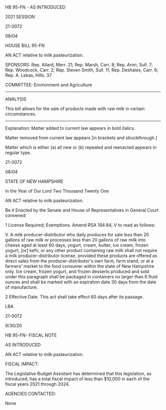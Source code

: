  HB 95-FN - AS INTRODUCED

 

 

2021 SESSION

 21-0072

 08/04

 

HOUSE BILL 95-FN

 

AN ACT relative to milk pasteurization.

 

SPONSORS: Rep. Allard, Merr. 21; Rep. Marsh, Carr. 8; Rep. Aron, Sull. 7; Rep. Woodcock, Carr. 2; Rep. Steven Smith, Sull. 11; Rep. Deshaies, Carr. 6; Rep. A. Lekas, Hills. 37

 

COMMITTEE: Environment and Agriculture

 

-----------------------------------------------------------------

 

ANALYSIS

 

 This bill allows for the sale of products made with raw milk in certain circumstances.

 

- - - - - - - - - - - - - - - - - - - - - - - - - - - - - - - - - - - - - - - - - - - - - - - - - - - - - - - - - - - - - - - - - - - - - - - - - - - 

 

Explanation: Matter added to current law appears in bold italics.

 Matter removed from current law appears [in brackets and struckthrough.]

 Matter which is either (a) all new or (b) repealed and reenacted appears in regular type.

 21-0072

 08/04

 

STATE OF NEW HAMPSHIRE

 

In the Year of Our Lord Two Thousand Twenty One

 

AN ACT relative to milk pasteurization.

 

Be it Enacted by the Senate and House of Representatives in General Court convened:

 

 1 License Required; Exemptions. Amend RSA 184:84, V to read as follows:

 V. A milk producer-distributor who daily produces for sale less than 20 gallons of raw milk or processes less than 20 gallons of raw milk into cheese aged at least 60 days, yogurt, cream, butter, ice cream, frozen yogurt, [or] kefir, or any other product containing raw milk shall not require a milk producer-distributor license, provided these products are offered as direct sales from the producer-distributor's own farm, farm stand, or at a farmers' market to the food consumer within the state of New Hampshire only. Ice cream, frozen yogurt, and frozen desserts produced and sold under this paragraph shall be packaged in containers no larger than 6 fluid ounces and shall be marked with an expiration date 30 days from the date of manufacture. 

 2 Effective Date. This act shall take effect 60 days after its passage.

 

LBA

 21-0072

 9/30/20

 

HB 95-FN- FISCAL NOTE

AS INTRODUCED

 

AN ACT relative to milk pasteurization.

 

FISCAL IMPACT:

 The Legislative Budget Assistant has determined that this legislation, as introduced, has a total fiscal impact of less than $10,000 in each of the fiscal years 2021 through 2024.

 

AGENCIES CONTACTED:

 None

 

